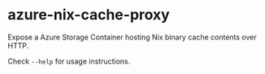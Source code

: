 # azure-nix-cache-proxy

Expose a Azure Storage Container hosting Nix binary cache contents over HTTP.

Check `--help` for usage instructions.
